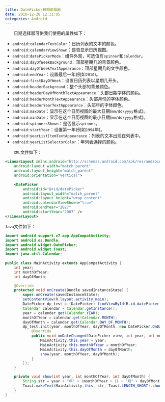 ```yaml
---
title: DatePicker日期选择器
date: 2018-12-28 12:31:05
categories: Android
---
```

&emsp;&emsp;日期选择器可供我们使用的属性如下：

- `android:calendarTextColor`：日历列表的文本的颜色。
- `android:calendarViewShown`：是否显示日历视图。
- `android:datePickerMode`：组件外观，可选值有`spinner`和`calendar`。
- `android:dayOfWeekBackground`：顶部星期几的背景颜色。
- `android:dayOfWeekTextAppearance`：顶部星期几的文字颜色。
- `android:endYear`：设置最后一年(例如`2010`)。
- `android:firstDayOfWeek`：设置日历列表以星期几开头。
- `android:headerBackground`：整个头部的背景颜色。
- `android:headerDayOfMonthTextAppearance`：头部日期字体的颜色。
- `android:headerMonthTextAppearance`：头部月份的字体颜色。
- `android:headerYearTextAppearance`：头部年的字体颜色。
- `android:maxDate`：显示在这个日历视图的最大日期(`mm/dd/yyyy`格式)。
- `android:minDate`：显示在这个日历视图的最小日期(`mm/dd/yyyy`格式)。
- `android:spinnersShown`：是否显示`spinner`。
- `android:startYear`：设置第一年(例如`1994`年)。
- `android:yearListItemTextAppearance`：列表的文本出现在列表中。
- `android:yearListSelectorColor`：年列表选择的颜色。

&emsp;&emsp;`XML`文件如下：

``` xml
<LinearLayout xmlns:android="http://schemas.android.com/apk/res/android"
    android:layout_width="match_parent"
    android:layout_height="match_parent"
    android:orientation="vertical">
​
    <DatePicker
        android:id="@+id/datePicker"
        android:layout_width="match_parent"
        android:layout_height="wrap_content"
        android:calendarViewShown="true"
        android:endYear="2027"
        android:startYear="2007" />
</LinearLayout>
```

`Java`文件如下：

``` java
import android.support.v7.app.AppCompatActivity;
import android.os.Bundle;
import android.widget.DatePicker;
import android.widget.Toast;
import java.util.Calendar;
​
public class MainActivity extends AppCompatActivity {
    int year;
    int monthOfYear;
    int dayOfMonth;

    @Override
    protected void onCreate(Bundle savedInstanceState) {
        super.onCreate(savedInstanceState);
        setContentView(R.layout.activity_main);
        DatePicker dp_test = (DatePicker) findViewById(R.id.datePicker);
        Calendar calendar = Calendar.getInstance();
        year = calendar.get(Calendar.YEAR);
        monthOfYear = calendar.get(Calendar.MONTH);
        dayOfMonth = calendar.get(Calendar.DAY_OF_MONTH);
        dp_test.init(year, monthOfYear, dayOfMonth, new DatePicker.OnDateChangedListener() {
            @Override
            public void onDateChanged(DatePicker view, int year, int monthOfYear, int dayOfMonth) {
                MainActivity.this.year = year;
                MainActivity.this.monthOfYear = monthOfYear;
                MainActivity.this.dayOfMonth = dayOfMonth;
                show(year, monthOfYear, dayOfMonth);
            }
        });
    }

    private void show(int year, int monthOfYear, int dayOfMonth) {
        String str = year + "年" + (monthOfYear + 1) + "月" + dayOfMonth + "日";
        Toast.makeText(MainActivity.this, str, Toast.LENGTH_SHORT).show();
    }
}
```